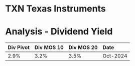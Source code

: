 # TXN Texas Instruments


# Analysis - Dividend Yield

| Div Pivot | Div MOS 10 | Div MOS 20 | Date     |
|:----------|:-----------|:-----------|:---------|
| 2.9%      | 3.2%       | 3.5%       | Oct-2024 |

